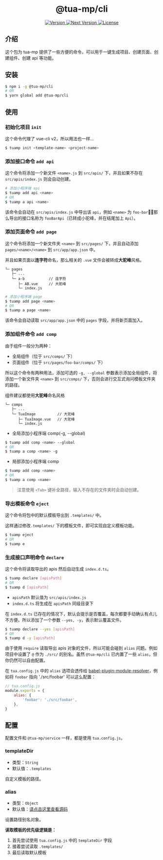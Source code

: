 <h1 align="center">@tua-mp/cli</h1>

<p align="center">
    <a href="https://www.npmjs.com/package/@tua-mp/cli">
        <img src="https://img.shields.io/npm/v/@tua-mp/cli.svg" alt="Version">
        <img src="https://img.shields.io/npm/v/@tua-mp/cli/next.svg" alt="Next Version">
        <img src="https://img.shields.io/npm/l/@tua-mp/cli.svg" alt="License">
    </a>
</p>

## 介绍
这个包为 tua-mp 提供了一些方便的命令，可以用于一键生成项目、创建页面、创建组件、创建 api 等功能。

## 安装

```bash
$ npm i -g @tua-mp/cli
# OR
$ yarn global add @tua-mp/cli
```

## 使用
### 初始化项目 `init`
这个命令代理了 vue-cli v2，所以用法也一样...

```bash
$ tuamp init <template-name> <project-name>
```

### 添加接口命令 `add api`
这个命令将添加一个新文件 `<name>.js` 到 `src/apis/` 下，并且如果不存在 `src/apis/index.js` 则会自动创建。

```bash
# 添加小程序端 api
$ tuamp add api <name>
# OR
$ tuamp a api <name>
```

该命令会自动在 `src/apis/index.js` 中导出该 `api`，例如 `<name>` 为 `foo-bar`，那么导出的接口名称为 `fooBarApi`（已转成小驼峰，并在结尾加上 `Api`）。

### 添加页面命令 `add page`
这个命令将添加一个新文件夹 `<name>` 到 `src/pages/` 下，并且自动添加 `pages/<name>/<name>` 到 `src/app/app.json` 中。

并且如果页面以**连字符**命名，那么相关的 `.vue` 文件会被转成**大驼峰**风格。

```
└─ pages
   ├─ ...
   └─ a-b           // 连字符
      ├─ AB.vue     // 大驼峰
      └─ index.js
```

```bash
# 添加小程序端 page
$ tuamp add page <name>
# OR
$ tuamp a page <name>
```

该命令会自动读取 `src/app/app.json` 中的 `pages` 字段，并将新页面加入。

### 添加组件命令 `add comp`
由于组件一般分为两种：

* 全局组件（位于 `src/comps/` 下）
* 页面组件（位于 `src/pages/foo-bar/comps/` 下）

所以这个命令有两种用法，添加可选的 `-g, --global` 参数表示添加全局组件，将添加一个新文件夹 `<name>` 到 `src/comps/` 下，否则会进行交互式询问模板文件夹的路径。

组件建议都使用**大驼峰**命名风格

```
└─ comps
   ├─ ...
   └─ TuaImage          // 大驼峰
      ├─ TuaImage.vue   // 大驼峰
      └─ index.js
```

* 全局添加小程序端 comp(-g, --global)

```bash
$ tuamp add comp <name> --global
# OR
$ tuamp a comp <name> -g
```

* 局部添加小程序端 comp

```bash
$ tuamp add comp <name>
# OR
$ tuamp a comp <name>
```

> 注意使用 `<Tab>` 键补全路径，输入不存在的文件夹时会自动创建。

### 导出模板命令 `eject` <Badge text="0.3.0+"/>
这个命令将包中的默认模板导出到 `.templates/` 中。

这样通过修改`.templates/` 下的模板文件，即可实现自定义模板功能。

```bash
$ tuamp eject
# OR
$ tuamp e
```

### 生成接口声明命令 `declare` <Badge text="0.4.0+"/>
这个命令将读取导出的 apis 然后自动生成 `index.d.ts`。

```bash
$ tuamp declare [apisPath]
# OR
$ tuamp d [apisPath]
```

* `apisPath` 默认值为 `src/apis/index.js`
* `index.d.ts` 将生成在 `apisPath` 同级目录下

在 `index.d.ts` 已存在的情况下，默认会提示是否覆盖，每次都要手动确认有点儿不方便。所以添加了一个参数 `--yes, -y`，表示默认覆盖文件。<Badge text="0.5.0+"/>

```bash
$ tuamp declare --yes [apisPath]
# OR
$ tuamp d -y [apisPath]
```

由于使用 `require` 读取导出 apis 对象的文件，所以可能会碰到 `alias` 问题。例如项目中设置了 `@` 作为 `./src/` 的别名。虽然 `@tua-mp/cli` 已内置了一些 `alias`，但你仍然可以自由配置。

在 `tua.config.js` 中的 `alias` 选项会透传给 [babel-plugin-module-resolver](https://github.com/tleunen/babel-plugin-module-resolver)，例如将 `foobar` 指向 './src/foobar' 可以这么配置：

```js
// tua.config.js
module.exports = {
    alias: {
        'foobar': './src/foobar',
    },
}
```

## 配置
配置文件和 `@tua-mp/service` 一样，都是使用 `tua.config.js`。

### templateDir <Badge text="0.3.0+"/>
* 类型：`String`
* 默认值：`.templates`

自定义模板的路径。

### alias <Badge text="0.4.0+"/>
* 类型：`Object`
* 默认值：[请点击这里查看源码](https://github.com/tuateam/tua-mp/blob/master/packages/tua-mp-cli/lib/constants.js)

设置路径别名对象。

**读取模板的优先级逻辑是：**

1. 首先尝试使用 `tua.config.js` 中的 `templateDir` 字段
2. 接着尝试读取 `.templates/`
3. 最后读取默认模板
